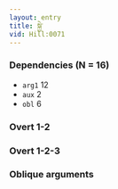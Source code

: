 ```yaml
---
layout: entry
title: སྐྱེ་
vid: Hill:0071
---
```

### Dependencies (N = 16)
* `arg1` 12
* `aux` 2
* `obl` 6


### Overt 1-2


### Overt 1-2-3


### Oblique arguments
